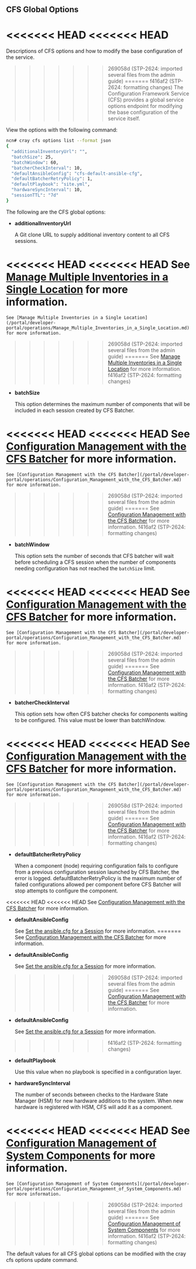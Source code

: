 ## CFS Global Options

<<<<<<< HEAD
<<<<<<< HEAD
=======
Descriptions of CFS options and how to modify the base configuration of the service.

>>>>>>> 269058d (STP-2624: imported several files from the admin guide)
=======
>>>>>>> f416af2 (STP-2624: formatting changes)
The Configuration Framework Service \(CFS\) provides a global service options endpoint for modifying the base configuration of the service itself.

View the options with the following command:

```bash
ncn# cray cfs options list --format json
{
  "additionalInventoryUrl": "",
  "batchSize": 25,
  "batchWindow": 60,
  "batcherCheckInterval": 10,
  "defaultAnsibleConfig": "cfs-default-ansible-cfg",
  "defaultBatcherRetryPolicy": 1,
  "defaultPlaybook": "site.yml",
  "hardwareSyncInterval": 10,
  "sessionTTL": "7d"
}
```

The following are the CFS global options:

-   **additionalInventoryUrl**

    A Git clone URL to supply additional inventory content to all CFS sessions.

<<<<<<< HEAD
<<<<<<< HEAD
    See [Manage Multiple Inventories in a Single Location](Manage_Multiple_Inventories_in_a_Single_Location.md) for more information.
=======
    See [Manage Multiple Inventories in a Single Location](/portal/developer-portal/operations/Manage_Multiple_Inventories_in_a_Single_Location.md) for more information.
>>>>>>> 269058d (STP-2624: imported several files from the admin guide)
=======
    See [Manage Multiple Inventories in a Single Location](Manage_Multiple_Inventories_in_a_Single_Location.md) for more information.
>>>>>>> f416af2 (STP-2624: formatting changes)

-   **batchSize**

    This option determines the maximum number of components that will be included in each session created by CFS Batcher.

<<<<<<< HEAD
<<<<<<< HEAD
    See [Configuration Management with the CFS Batcher](Configuration_Management_with_the_CFS_Batcher.md) for more information.
=======
    See [Configuration Management with the CFS Batcher](/portal/developer-portal/operations/Configuration_Management_with_the_CFS_Batcher.md) for more information.
>>>>>>> 269058d (STP-2624: imported several files from the admin guide)
=======
    See [Configuration Management with the CFS Batcher](Configuration_Management_with_the_CFS_Batcher.md) for more information.
>>>>>>> f416af2 (STP-2624: formatting changes)

-   **batchWindow**

    This option sets the number of seconds that CFS batcher will wait before scheduling a CFS session when the number of components needing configuration has not reached the `batchSize` limit.

<<<<<<< HEAD
<<<<<<< HEAD
    See [Configuration Management with the CFS Batcher](Configuration_Management_with_the_CFS_Batcher.md) for more information.
=======
    See [Configuration Management with the CFS Batcher](/portal/developer-portal/operations/Configuration_Management_with_the_CFS_Batcher.md) for more information.
>>>>>>> 269058d (STP-2624: imported several files from the admin guide)
=======
    See [Configuration Management with the CFS Batcher](Configuration_Management_with_the_CFS_Batcher.md) for more information.
>>>>>>> f416af2 (STP-2624: formatting changes)

-   **batcherCheckInterval**

    This option sets how often CFS batcher checks for components waiting to be configured. This value must be lower than batchWindow.

<<<<<<< HEAD
<<<<<<< HEAD
    See [Configuration Management with the CFS Batcher](Configuration_Management_with_the_CFS_Batcher.md) for more information.
=======
    See [Configuration Management with the CFS Batcher](/portal/developer-portal/operations/Configuration_Management_with_the_CFS_Batcher.md) for more information.
>>>>>>> 269058d (STP-2624: imported several files from the admin guide)
=======
    See [Configuration Management with the CFS Batcher](Configuration_Management_with_the_CFS_Batcher.md) for more information.
>>>>>>> f416af2 (STP-2624: formatting changes)

-   **defaultBatcherRetryPolicy**

    When a component \(node\) requiring configuration fails to configure from a previous configuration session launched by CFS Batcher, the error is logged. defaultBatcherRetryPolicy is the maximum number of failed configurations allowed per component before CFS Batcher will stop attempts to configure the component.

<<<<<<< HEAD
<<<<<<< HEAD
    See [Configuration Management with the CFS Batcher](Configuration_Management_with_the_CFS_Batcher.md) for more information.

-   **defaultAnsibleConfig**

    See [Set the ansible.cfg for a Session](Set_the_ansible-cfg_for_a_Session.md) for more information.
=======
    See [Configuration Management with the CFS Batcher](/portal/developer-portal/operations/Configuration_Management_with_the_CFS_Batcher.md) for more information.

-   **defaultAnsibleConfig**

    See [Set the ansible.cfg for a Session](/portal/developer-portal/operations/Set_the_ansible-cfg_for_a_Session.md) for more information.
>>>>>>> 269058d (STP-2624: imported several files from the admin guide)
=======
    See [Configuration Management with the CFS Batcher](Configuration_Management_with_the_CFS_Batcher.md) for more information.

-   **defaultAnsibleConfig**

    See [Set the ansible.cfg for a Session](Set_the_ansible-cfg_for_a_Session.md) for more information.
>>>>>>> f416af2 (STP-2624: formatting changes)

-   **defaultPlaybook**

    Use this value when no playbook is specified in a configuration layer.

-   **hardwareSyncInterval**

    The number of seconds between checks to the Hardware State Manager \(HSM\) for new hardware additions to the system. When new hardware is registered with HSM, CFS will add it as a component.

<<<<<<< HEAD
<<<<<<< HEAD
    See [Configuration Management of System Components](Configuration_Management_of_System_Components.md) for more information.
=======
    See [Configuration Management of System Components](/portal/developer-portal/operations/Configuration_Management_of_System_Components.md) for more information.
>>>>>>> 269058d (STP-2624: imported several files from the admin guide)
=======
    See [Configuration Management of System Components](Configuration_Management_of_System_Components.md) for more information.
>>>>>>> f416af2 (STP-2624: formatting changes)


The default values for all CFS global options can be modified with the cray cfs options update command.




